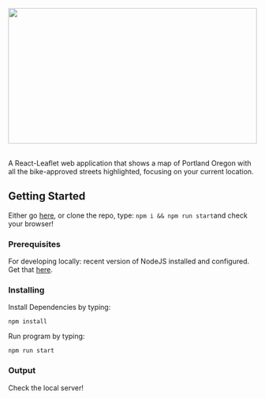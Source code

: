 <div align="center"> 
<img width="100%" height="275" src="https://s3-us-west-2.amazonaws.com/andrew-sadowski-images/pdxBiker-wideLogo.png">
</div>
<br />

A React-Leaflet web application that shows a map of Portland Oregon with all the bike-approved streets highlighted, focusing on your current location.

## Getting Started

Either go [here](https://pdx-biker.com/), or clone the repo, type: `npm i && npm run start`and check your browser!

### Prerequisites

For developing locally: recent version of NodeJS installed and configured. Get that [here](https://nodejs.org/en/download/).

### Installing

Install Dependencies by typing:

```
npm install
```

Run program by typing:

```
npm run start
```

### Output

Check the local server!
